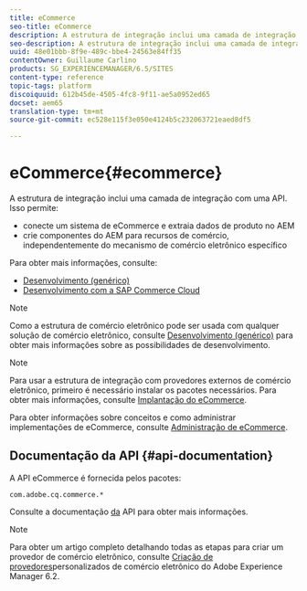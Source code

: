 ```yaml
---
title: eCommerce
seo-title: eCommerce
description: A estrutura de integração inclui uma camada de integração com uma API
seo-description: A estrutura de integração inclui uma camada de integração com uma API
uuid: 48e01bbb-8f9e-489c-bbe4-24563e84ff35
contentOwner: Guillaume Carlino
products: SG_EXPERIENCEMANAGER/6.5/SITES
content-type: reference
topic-tags: platform
discoiquuid: 612b45de-4505-4fc8-9f11-ae5a0952ed65
docset: aem65
translation-type: tm+mt
source-git-commit: ec528e115f3e050e4124b5c232063721eaed8df5

---
```



# eCommerce{#ecommerce}

A estrutura de integração inclui uma camada de integração com uma API. Isso permite:

* conecte um sistema de eCommerce e extraia dados de produto no AEM
* crie componentes do AEM para recursos de comércio, independentemente do mecanismo de comércio eletrônico específico

Para obter mais informações, consulte:

* [Desenvolvimento (genérico)](/help/sites-developing/generic.md)
* [Desenvolvimento com a SAP Commerce Cloud](/help/sites-developing/hybris.md)

>[!NOTE]
>
>Como a estrutura de comércio eletrônico pode ser usada com qualquer solução de comércio eletrônico, consulte [Desenvolvimento (genérico)](/help/sites-developing/generic.md) para obter mais informações sobre as possibilidades de desenvolvimento.

>[!NOTE]
>
>Para usar a estrutura de integração com provedores externos de comércio eletrônico, primeiro é necessário instalar os pacotes necessários. Para obter mais informações, consulte [Implantação do eCommerce](/help/sites-deploying/ecommerce.md).
>
>Para obter informações sobre conceitos e como administrar implementações de eCommerce, consulte [Administração de eCommerce](/help/sites-administering/ecommerce.md).

## Documentação da API {#api-documentation}

A API eCommerce é fornecida pelos pacotes:

`com.adobe.cq.commerce.*`

Consulte a documentação [da](https://helpx.adobe.com/experience-manager/6-5/sites/developing/using/reference-materials/javadoc/index.html) API para obter mais informações.

>[!NOTE]
>
>Para obter um artigo completo detalhando todas as etapas para criar um provedor de comércio eletrônico, consulte [Criação de provedores](https://helpx.adobe.com/experience-manager/using/ecommerce62.html)personalizados de comércio eletrônico do Adobe Experience Manager 6.2.
